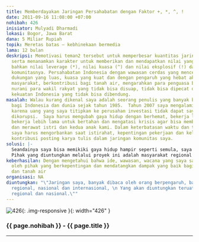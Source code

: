 ```yaml
---
title: Memberdayakan Jaringan Persahabatan dengan Faktor +, *, ^, !
date: 2011-09-16 11:08:00 +07:00
nohibah: 426
inisiator: Mulyadi Dharmadi
lokasi: Bogor, Jawa Barat
dana: 5 Miliar Rupiah
topik: Meretas batas – kebhinekaan bermedia
lama: 12 bulan
deskripsi: Memotivasi teman2 tersebut untuk memperbesar kuantitas jaringan mereka,
  serta menanamkan karakter untuk memberikan dan mendapatkan nilai yang positif (+),
  bahkan nilai leverage (*), nilai kuasa (^) dan nilai eksplosif (!) dalam jaringan
  komunitasnya. Persahabatan Indonesia dengan wawasan cerdas yang mencerahkan, dengan
  dukungan yang luas, kuasa yang kuat dan dengan pengaruh yang hebat akan mencerdaskan
  masyarakat, berkontribusi bagi tanah air, mengarahkan para penguasa bahkan menjadi
  nurani para wakil rakyat yang tidak bisa disuap, tidak bisa dipecat dan menjadi
  kekuatan Indonesia yang tidak bisa dibendung.
masalah: Walau kurang dikenal saya adalah seorang penulis yang banyak berkontribusi
  bagi Indonesia dan dunia sejak tahun 1985.  Tahun 2007 saya mengalami krisis keuangan
  karena uang yang saya titipkan ke perusahan investasi tidak dapat saya ambil karena
  dikorupsi.  Saya harus mengubah gaya hidup dengan berhemat, bekerja lebih keras,
  bekerja lebih lama untuk bertahan dan mengatasi krisis agar bisa memberi nafkah
  dan merawat istri dan kedua anak kami. Dalam keterbatasan waktu dan tenaga, kadang
  saya harus mengorbankan saat istirahat, kepentingan pekerjaan dan keluarga demi
  kontribusi posting karya tulis dalam jaringan komunitas saya.
solusi: |-
  Seandainya saya bisa memikiki gaya hidup hampir seperti semula, saya akan mempunyai lebih banyak waktu dan tenaga luang, serta bisa membayar orang dengan harga yang lebih baik untuk membantu tugas-tugas saya baik bagi kepentingan usaha, keluarga maupun proyek kontribusi saya.
  Pihak yang diuntungkan melalui proyek ini adalah masyarakat regional dan nasional.
keberhasilan: Dengan mengetahui bahwa ide, wawasan, wacana yang saya sampaikan diterapkan
  oleh pihak yang berkepentingan dan mendatangkan dampak yang baik bagi masyarakat
  dan tanah air
organisasi: NA
diuntungkan: "\"Jaringan saya, banyak dibaca oleh orang berpengaruh, baik secara kelompok,
  regional, nasional dan internasional, \n Yang akan diuntungkan teruatam masyarakt
  regional dan nasional.\""
---
```


![426](/static/img/hibahcmb/426.png){: .img-responsive }{: width="426" }

### {{ page.nohibah }} - {{ page.title }}

---
